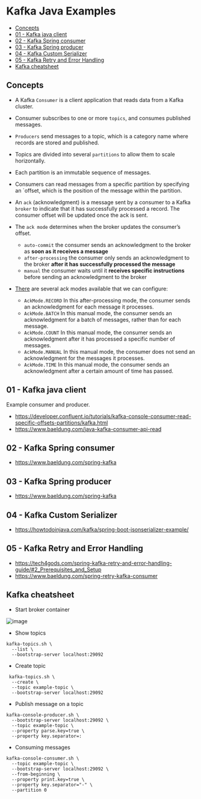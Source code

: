 <h1>Kafka Java Examples</h1> 

<!-- TOC -->
  * [Concepts](#concepts)
  * [01 - Kafka java client](#01---kafka-java-client)
  * [02 - Kafka Spring consumer](#02---kafka-spring-consumer)
  * [03 - Kafka Spring producer](#03---kafka-spring-producer)
  * [04 - Kafka Custom Serializer](#04---kafka-custom-serializer)
  * [05 - Kafka Retry and Error Handling](#05---kafka-retry-and-error-handling)
  * [Kafka cheatsheet](#kafka-cheatsheet)
<!-- TOC -->

## Concepts
* A Kafka `Consumer` is a client application that reads data from a Kafka cluster.
* Consumer subscribes to one or more `topics`, and consumes published messages. 
* `Producers` send messages to a topic, which is a category name where records are stored and published. 
* Topics are divided into several `partitions` to allow them to scale horizontally. 
* Each partition is an immutable sequence of messages.
* Consumers can read messages from a specific partition by specifying an `offset, which is the position of the message within the partition.
* An `ack` (acknowledgment) is a message sent by a consumer to a Kafka `broker` to indicate that it has successfully processed a record. The consumer offset will be updated once the ack is sent.

* The `ack mode` determines when the broker updates the consumer’s offset. 
  * `auto-commit` the consumer sends an acknowledgment to the broker as **soon as it receives a message** 
  * `after-processing` the consumer only sends an acknowledgment to the broker **after it has successfully processed the message** 
  * `manual` the consumer waits until it **receives specific instructions** before sending an acknowledgment to the broker

* [There](https://docs.spring.io/spring-kafka/api/org/springframework/kafka/listener/ContainerProperties.AckMode.html) are several ack modes available that we can configure:
  * `AckMode.RECORD` In this after-processing mode, the consumer sends an acknowledgment for each message it processes. 
  * `AckMode.BATCH` In this manual mode, the consumer sends an acknowledgment for a batch of messages, rather than for each message. 
  * `AckMode.COUNT` In this manual mode, the consumer sends an acknowledgment after it has processed a specific number of messages. 
  * `AckMode.MANUAL` In this manual mode, the consumer does not send an acknowledgment for the messages it processes. 
  * `AckMode.TIME` In this manual mode, the consumer sends an acknowledgment after a certain amount of time has passed.


## 01 - Kafka java client
Example consumer and producer.
* https://developer.confluent.io/tutorials/kafka-console-consumer-read-specific-offsets-partitions/kafka.html
* https://www.baeldung.com/java-kafka-consumer-api-read

## 02 - Kafka Spring consumer
* https://www.baeldung.com/spring-kafka

## 03 - Kafka Spring producer
* https://www.baeldung.com/spring-kafka

## 04 - Kafka Custom Serializer
* https://howtodoinjava.com/kafka/spring-boot-jsonserializer-example/

## 05 - Kafka Retry and Error Handling
* https://tech4gods.com/spring-kafka-retry-and-error-handling-guide/#2_Prerequisites_and_Setup
* https://www.baeldung.com/spring-retry-kafka-consumer

## Kafka cheatsheet
* Start broker container 

![image](https://github.com/AntonioDiaz/kafka/assets/725743/bda6c589-47b7-41ea-a302-24ba2007fe16)

* Show topics
```shell
kafka-topics.sh \
  --list \
  --bootstrap-server localhost:29092
```

* Create topic
```shell
 kafka-topics.sh \
  --create \
  --topic example-topic \
  --bootstrap-server localhost:29092
```

* Publish message on a topic
```shell
kafka-console-producer.sh \
  --bootstrap-server localhost:29092 \
  --topic example-topic \
  --property parse.key=true \
  --property key.separator=:
```

* Consuming messages
```shell
kafka-console-consumer.sh \
  --topic example-topic \
  --bootstrap-server localhost:29092 \
  --from-beginning \
  --property print.key=true \
  --property key.separator="-" \
  --partition 0
```
